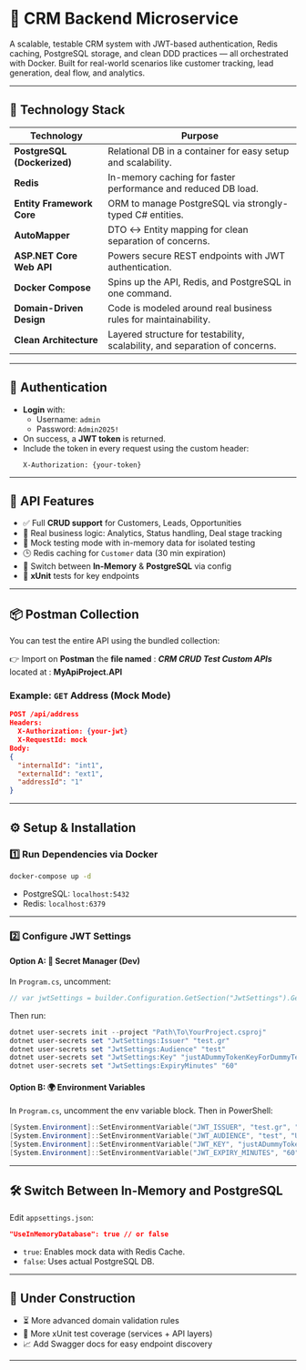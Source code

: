 # 🧠 CRM Backend Microservice

A scalable, testable CRM system with JWT-based authentication, Redis caching, PostgreSQL storage, and clean DDD practices — all orchestrated with Docker. Built for real-world scenarios like customer tracking, lead generation, deal flow, and analytics.

---

## 🚀 Technology Stack

| Technology                | Purpose                                                                 |
|---------------------------|-------------------------------------------------------------------------|
| **PostgreSQL (Dockerized)** | Relational DB in a container for easy setup and scalability.        |
| **Redis**                 | In-memory caching for faster performance and reduced DB load.          |
| **Entity Framework Core** | ORM to manage PostgreSQL via strongly-typed C# entities.              |
| **AutoMapper**            | DTO ↔ Entity mapping for clean separation of concerns.                 |
| **ASP.NET Core Web API**  | Powers secure REST endpoints with JWT authentication.                  |
| **Docker Compose**        | Spins up the API, Redis, and PostgreSQL in one command.                |
| **Domain-Driven Design**  | Code is modeled around real business rules for maintainability.        |
| **Clean Architecture**    | Layered structure for testability, scalability, and separation of concerns.|

---

## 🔐 Authentication

- **Login** with:
  - Username: `admin`
  - Password: `Admin2025!`
- On success, a **JWT token** is returned.
- Include the token in every request using the custom header:
  ```
  X-Authorization: {your-token}
  ```

---

## 🧪 API Features

- ✅ Full **CRUD support** for Customers, Leads, Opportunities
- 🧠 Real business logic: Analytics, Status handling, Deal stage tracking
- 🔄 Mock testing mode with in-memory data for isolated testing
- 🕒 Redis caching for `Customer` data (30 min expiration)
- 🔧 Switch between **In-Memory** & **PostgreSQL** via config
- 🧪 **xUnit** tests for key endpoints

---

## 📦 Postman Collection

You can test the entire API using the bundled collection:

 👉 Import  on **Postman** the **file named** : ***CRM CRUD Test Custom APIs***  located at : **MyApiProject.API**

### Example: `GET` Address (Mock Mode)

```json
POST /api/address
Headers:
  X-Authorization: {your-jwt}
  X-RequestId: mock
Body:
{
  "internalId": "int1",
  "externalId": "ext1",
  "addressId": "1"
}
```

---

## ⚙️ Setup & Installation

### 1️⃣ Run Dependencies via Docker

```bash
docker-compose up -d
```

- PostgreSQL: `localhost:5432`
- Redis: `localhost:6379`

---

### 2️⃣ Configure JWT Settings

#### Option A: 🔐 Secret Manager (Dev)

In `Program.cs`, uncomment:
```csharp
// var jwtSettings = builder.Configuration.GetSection("JwtSettings").Get<JwtSettings>();
```

Then run:

```powershell
dotnet user-secrets init --project "Path\To\YourProject.csproj"
dotnet user-secrets set "JwtSettings:Issuer" "test.gr"
dotnet user-secrets set "JwtSettings:Audience" "test"
dotnet user-secrets set "JwtSettings:Key" "justADummyTokenKeyForDummyTest2025!"
dotnet user-secrets set "JwtSettings:ExpiryMinutes" "60"
```

#### Option B: 🌍 Environment Variables

In `Program.cs`, uncomment the env variable block. Then in PowerShell:

```powershell
[System.Environment]::SetEnvironmentVariable("JWT_ISSUER", "test.gr", "User")
[System.Environment]::SetEnvironmentVariable("JWT_AUDIENCE", "test", "User")
[System.Environment]::SetEnvironmentVariable("JWT_KEY", "justADummyTokenKeyForDummyTest2025!", "User")
[System.Environment]::SetEnvironmentVariable("JWT_EXPIRY_MINUTES", "60", "User")
```

---

## 🛠 Switch Between In-Memory and PostgreSQL

Edit `appsettings.json`:

```json
"UseInMemoryDatabase": true // or false
```

- `true`: Enables mock data with Redis Cache.
- `false`: Uses actual PostgreSQL DB.

---

## 🚧 Under Construction

- ⏳ More advanced domain validation rules
- 🧪 More xUnit test coverage (services + API layers)
- 📈 Add Swagger docs for easy endpoint discovery

---

